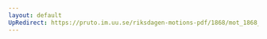 ```yaml
---
layout: default
UpRedirect: https://pruto.im.uu.se/riksdagen-motions-pdf/1868/mot_1868__ak__14/mot_1868__ak__14-002.pdf
---
```

